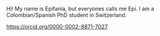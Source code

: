 Hi! 
My name is Epifanía, but everyones calls me Epi. I am a Colombian/Spanish PhD student in Switzerland. 

https://orcid.org/0000-0002-8871-7027

